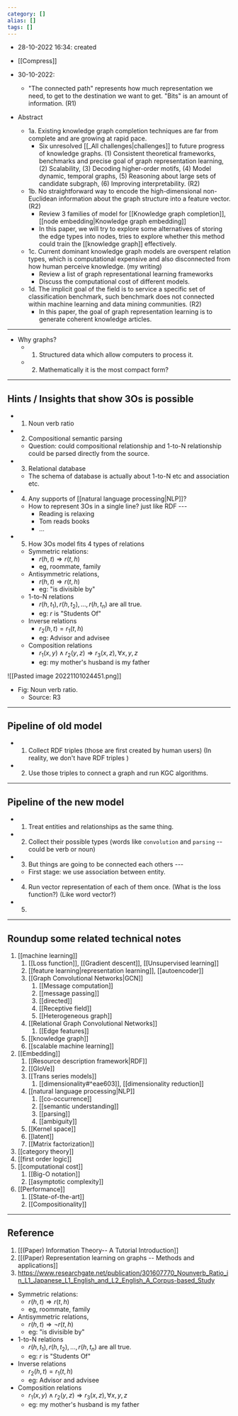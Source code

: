 ```yaml
---
category: []
alias: []
tags: []
---
```


- 28-10-2022 16:34: created

- [[Compress]]

- 30-10-2022:
	- "The connected path" represents how much representation we need, to get to the destination we want to get. "Bits" is an amount of information. (R1)

- Abstract
	- 1a. Existing knowledge graph completion techniques are far from complete and are growing at rapid pace. 
		- Six unresolved [[_All challenges|challenges]] to future progress of knowledge graphs. (1) Consistent theoretical frameworks, benchmarks and precise goal of graph representation learning, (2) Scalability, (3) Decoding higher-order motifs, (4) Model dynamic, temporal graphs, (5) Reasoning about large sets of candidate subgraph, (6) Improving interpretability. (R2)
	- 1b. No straightforward way to encode the high-dimensional non-Euclidean information about the graph structure into a feature vector. (R2)
		- Review 3 families of model for [[Knowledge graph completion]], [[node embedding|Knowledge graph embedding]]
		- In this paper, we will try to explore some alternatives of storing the edge types into nodes, tries to explore whether this method could train the [[knowledge graph]] effectively.
	- 1c. Current dominant knowledge graph models are overspent relation types, which is computational expensive and also disconnected from how human perceive knowledge. (my writing)
		- Review a list of graph representational learning frameworks 
		- Discuss the computational cost of different models. 
	- 1d. The implicit goal of the field is to service a specific set of classification benchmark, such benchmark does not connected within machine learning and data mining communities. (R2)
		- In this paper, the goal of graph representation learning is to generate coherent knowledge articles.

---
- Why graphs?
	- 1. Structured data which allow computers to process it. 
	- 2. Mathematically it is the most compact form?


---
## Hints / Insights that show 3Os is possible

- 1. Noun verb ratio
- 2. Compositional semantic parsing
	- Question: could compositional relationship and 1-to-N relationship could be parsed directly from the source.
- 3. Relational database
	- The schema of database is actually about 1-to-N etc and association etc.
- 4. Any supports of [[natural language processing|NLP]]?
	- How to represent 3Os in a single line? just like RDF --- 
		- Reading is relaxing
		- Tom reads books
		- ...
- 5. How 3Os model fits 4 types of relations 
	- Symmetric relations: 
		- $r(h,t) \Rightarrow r(t,h)$
		- eg, roommate, family
	- Antisymmetric relations, 
		- $r(h,t) \Rightarrow r(t,h)$
		- eg: "is divisible by"
	- 1-to-N relations
		- $r(h,t_1),r(h,t_2), \dots, r(h,t_n)$ are all true.
		- eg: $r$ is "Students Of"
	- Inverse relations
		- $r_2(h,t) = r_1(t,h)$
		- eg: Advisor and advisee
	- Composition relations
		- $r_1(x,y) \land r_2(y,z) \Rightarrow r_3(x,z), \forall x,y,z$
		- eg: my mother's husband is my father

![[Pasted image 20221101024451.png]]
- Fig: Noun verb ratio.
	- Source: R3

---
## Pipeline of old model

- 1. Collect RDF triples (those are first created by human users) (In reality, we don't have RDF triples )
- 2. Use those triples to connect a graph and run KGC algorithms.


---
## Pipeline of the new model

- 1. Treat entities and relationships as the same thing.
- 2. Collect their possible types (words like `convolution` and `parsing` -- could be verb or noun)
- 3. But things are going to be connected each others --- 
	- First stage: we use association between entity. 
- 4. Run vector representation of each of them once. (What is the loss function?) (Like word vector?)
- 5. 

---
## Roundup some related technical notes

1. [[machine learning]]
	1. [[Loss function]], [[Gradient descent]], [[Unsupervised learning]]
	2. [[feature learning|representation learning]], [[autoencoder]]
	3. [[Graph Convolutional Networks|GCN]]
		1. [[Message computation]]
		2. [[message passing]]
		3. [[directed]]
		4. [[Receptive field]]
		5. [[Heterogeneous graph]]
	4. [[Relational Graph Convolutional Networks]]
		1. [[Edge features]]
	5. [[knowledge graph]]
	6. [[scalable machine learning]]
2. [[Embedding]]
	1. [[Resource description framework|RDF]]
	2. [[GloVe]]
	3. [[Trans series models]]
		1. [[dimensionality#^eae603]], [[dimensionality reduction]]
	4. [[natural language processing|NLP]]
		1. [[co-occurrence]]
		2. [[semantic understanding]]
		3. [[parsing]]
		4. [[ambiguity]]
	5. [[Kernel space]]
	6. [[latent]]
	7. [[Matrix factorization]]
3. [[category theory]]
4. [[first order logic]]
5. [[computational cost]]
	1. [[Big-O notation]]
	2. [[asymptotic complexity]]
6. [[Performance]]
	1. [[State-of-the-art]]
	2. [[Compositionality]]



---
## Reference

1. [[(Paper) Information Theory-- A Tutorial Introduction]]
2. [[(Paper) Representation learning on graphs -- Methods and applications]]
3. https://www.researchgate.net/publication/301607770_Nounverb_Ratio_in_L1_Japanese_L1_English_and_L2_English_A_Corpus-based_Study



- Symmetric relations: 
	- $r(h,t) \Rightarrow r(t,h)$
	- eg, roommate, family
- Antisymmetric relations, 
	- $r(h,t) \Rightarrow \lnot r(t,h)$
	- eg: "is divisible by"
- 1-to-N relations
	- $r(h,t_1),r(h,t_2), \dots, r(h,t_n)$ are all true.
	- eg: $r$ is "Students Of"
- Inverse relations
	- $r_2(h,t) = r_1(t,h)$
	- eg: Advisor and advisee
- Composition relations
	- $r_1(x,y) \land r_2(y,z) \Rightarrow r_3(x,z), \forall x,y,z$
	- eg: my mother's husband is my father